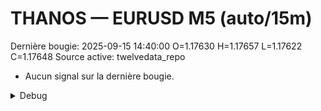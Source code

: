 # THANOS — EURUSD M5 (auto/15m)
Dernière bougie: 2025-09-15 14:40:00  O=1.17630  H=1.17657  L=1.17622  C=1.17648
Source active: twelvedata_repo

- Aucun signal sur la dernière bougie.

<details><summary>Debug</summary>

- TD_API_KEY manquant.

</details>